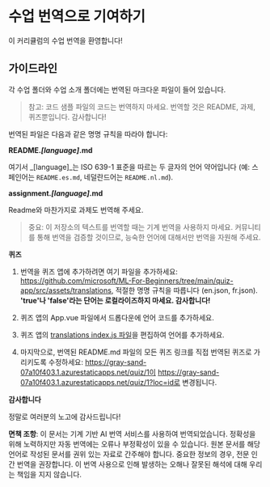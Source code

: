 # 수업 번역으로 기여하기

이 커리큘럼의 수업 번역을 환영합니다!
## 가이드라인

각 수업 폴더와 수업 소개 폴더에는 번역된 마크다운 파일이 들어 있습니다.

> 참고: 코드 샘플 파일의 코드는 번역하지 마세요. 번역할 것은 README, 과제, 퀴즈뿐입니다. 감사합니다!

번역된 파일은 다음과 같은 명명 규칙을 따라야 합니다:

**README._[language]_.md**

여기서 _[language]_는 ISO 639-1 표준을 따르는 두 글자의 언어 약어입니다 (예: 스페인어는 `README.es.md`, 네덜란드어는 `README.nl.md`).

**assignment._[language]_.md**

Readme와 마찬가지로 과제도 번역해 주세요.

> 중요: 이 저장소의 텍스트를 번역할 때는 기계 번역을 사용하지 마세요. 커뮤니티를 통해 번역을 검증할 것이므로, 능숙한 언어에 대해서만 번역을 자원해 주세요.

**퀴즈**

1. 번역을 퀴즈 앱에 추가하려면 여기 파일을 추가하세요: https://github.com/microsoft/ML-For-Beginners/tree/main/quiz-app/src/assets/translations, 적절한 명명 규칙을 따릅니다 (en.json, fr.json). **'true'나 'false'라는 단어는 로컬라이즈하지 마세요. 감사합니다!**

2. 퀴즈 앱의 App.vue 파일에서 드롭다운에 언어 코드를 추가하세요.

3. 퀴즈 앱의 [translations index.js 파일](https://github.com/microsoft/ML-For-Beginners/blob/main/quiz-app/src/assets/translations/index.js)을 편집하여 언어를 추가하세요.

4. 마지막으로, 번역된 README.md 파일의 모든 퀴즈 링크를 직접 번역된 퀴즈로 가리키도록 수정하세요: https://gray-sand-07a10f403.1.azurestaticapps.net/quiz/1이 https://gray-sand-07a10f403.1.azurestaticapps.net/quiz/1?loc=id로 변경됩니다.

**감사합니다**

정말로 여러분의 노고에 감사드립니다!

**면책 조항**:
이 문서는 기계 기반 AI 번역 서비스를 사용하여 번역되었습니다. 정확성을 위해 노력하지만 자동 번역에는 오류나 부정확성이 있을 수 있습니다. 원본 문서를 해당 언어로 작성된 문서를 권위 있는 자료로 간주해야 합니다. 중요한 정보의 경우, 전문 인간 번역을 권장합니다. 이 번역 사용으로 인해 발생하는 오해나 잘못된 해석에 대해 우리는 책임을 지지 않습니다.